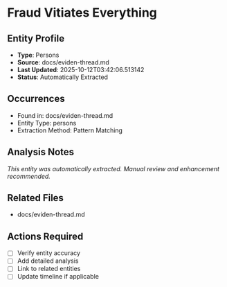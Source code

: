 # Fraud Vitiates Everything

## Entity Profile
- **Type**: Persons
- **Source**: docs/eviden-thread.md
- **Last Updated**: 2025-10-12T03:42:06.513142
- **Status**: Automatically Extracted

## Occurrences
- Found in: docs/eviden-thread.md
- Entity Type: persons
- Extraction Method: Pattern Matching

## Analysis Notes
*This entity was automatically extracted. Manual review and enhancement recommended.*

## Related Files
- docs/eviden-thread.md

## Actions Required
- [ ] Verify entity accuracy
- [ ] Add detailed analysis
- [ ] Link to related entities
- [ ] Update timeline if applicable
